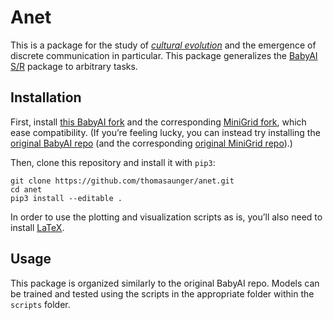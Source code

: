 # Anet
This is a package for the study of [*cultural evolution*](https://en.wikipedia.org/wiki/Cultural_evolution) and the emergence of discrete communication in particular. This package generalizes the [BabyAI S/R](https://github.com/thomasaunger/babyai_sr) package to arbitrary tasks.

## Installation

First, install [this BabyAI fork](https://github.com/thomasaunger/babyai) and the corresponding [MiniGrid fork](https://github.com/thomasaunger/gym-minigrid), which ease compatibility. (If you’re feeling lucky, you can instead try installing the [original BabyAI repo](https://github.com/mila-iqia/babyai) (and the corresponding [original MiniGrid repo](https://github.com/maximecb/gym-minigrid)).)

Then, clone this repository and install it with `pip3`:

```
git clone https://github.com/thomasaunger/anet.git
cd anet
pip3 install --editable .
```

In order to use the plotting and visualization scripts as is, you’ll also need to install [LaTeX](https://www.latex-project.org).

## Usage

This package is organized similarly to the original BabyAI repo. Models can be trained and tested using the scripts in the appropriate folder within the `scripts` folder.
